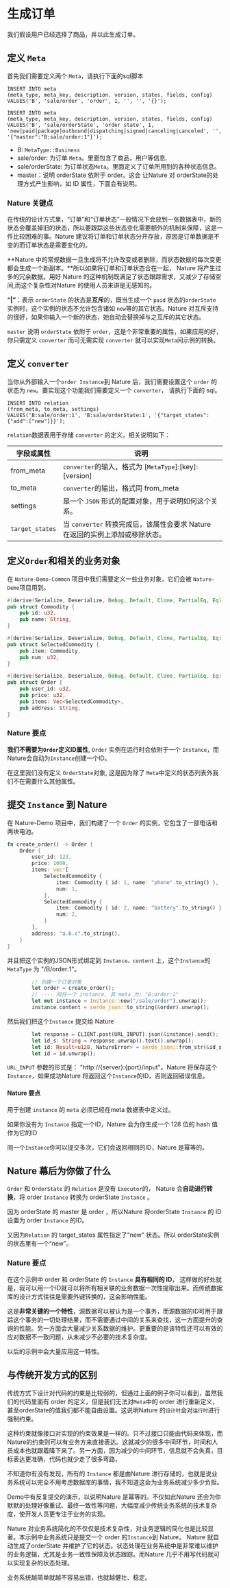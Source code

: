 # 生成订单

我们假设用户已经选择了商品，并以此生成订单。

## 定义 `Meta`

首先我们需要定义两个 `Meta`，请执行下面的sql脚本

```mysql
INSERT INTO meta
(meta_type, meta_key, description, version, states, fields, config)
VALUES('B', 'sale/order', 'order', 1, '', '', '{}');

INSERT INTO meta
(meta_type, meta_key, description, version, states, fields, config)
VALUES('B', 'sale/orderState', 'order state', 1, 'new|paid|package|outbound|dispatching|signed|canceling|canceled', '', '{"master":"B:sale/order:1"}');
```

- B: `MetaType::Business`
- sale/order: 为订单 `Meta`。里面包含了商品，用户等信息.
- sale/orderState: 为订单状态`Meta`。里面定义了订单所用到的各种状态信息。
- master：说明 orderState 依附于 order。这会 让Nature 对 orderState的处理方式产生影响，如 ID 属性，下面会有说明。

### Nature 关键点

在传统的设计方式里，“订单”和“订单状态”一般情况下会放到一张数据表中，新的状态会覆盖掉旧的状态，所以要跟踪这些状态变化需要额外的机制来保障，这是一件比较困难的事。Nature 建议将订单和订单状态分开存放，原因是订单数据是不变的而订单状态是需要变化的。

**Nature 中的常规数据一旦生成将不允许改变或者删除，而状态数据的每次变更都会生成一个新副本。**所以如果将订单和订单状态合在一起， Nature 将产生过多的冗余数据。用好 Nature 的这种机制既满足了状态跟踪需求，又减少了存储空间,而这个复杂性对Nature 的使用人员来讲是无感知的。

**“|”**：表示 `orderState` 的状态是**互斥**的，既当生成一个 `paid` 状态的`orderState` 实例时，这个实例的状态不允许包含诸如 `new`等的其它状态。Nature 对互斥支持的很好，如果你输入一个新的状态，她自动会替换掉与之互斥的其它状态。

`master` 说明 `orderState` 依附于 `order`，这是个非常重要的属性，如果应用的好，你只需定义 `converter` 而可无需实现 `converter` 就可以实现`Meta`间示例的转换。

## 定义 `converter`

当你从外部输入一个`order Instance`到 Nature 后，我们需要设置这个 `order` 的状态为 `new`。要实现这个功能我们需要定义一个 `converter`， 请执行下面的 sql。

```mysql
INSERT INTO relation
(from_meta, to_meta, settings)
VALUES('B:sale/order:1', 'B:sale/orderState:1', '{"target_states":{"add":["new"]}}');
```

`relation`数据表用于存储 `converter` 的定义，相关说明如下：

| 字段或属性      | 说明                                                         |
| --------------- | ------------------------------------------------------------ |
| from_meta       | `converter`的输入，格式为 [`MetaType`]:[key]:[version]       |
| to_meta         | `converter`的输出，格式同 from_meta                          |
| settings        | 是一个 `JSON` 形式的配置对象，用于说明如何这个关系。         |
| `target_states` | 当 `converter` 转换完成后，该属性会要求 Nature 在返回的实例上添加或移除状态。 |

## 定义`Order`和相关的业务对象

在 `Nature-Demo-Common` 项目中我们需要定义一些业务对象，它们会被 `Nature-Demo`项目用到。

```rust
#[derive(Serialize, Deserialize, Debug, Default, Clone, PartialEq, Eq)]
pub struct Commodity {
    pub id: u32,
    pub name: String,
}

#[derive(Serialize, Deserialize, Debug, Default, Clone, PartialEq, Eq)]
pub struct SelectedCommodity {
    pub item: Commodity,
    pub num: u32,
}

#[derive(Serialize, Deserialize, Debug, Default, Clone, PartialEq, Eq)]
pub struct Order {
    pub user_id: u32,
    pub price: u32,
    pub items: Vec<SelectedCommodity>,
    pub address: String,
}
```

### Nature 要点

**我们不需要为`Order`定义ID属性**, `Order` 实例在运行时会依附于一个 `Instance`，而Nature会自动为`Instance`创建一个ID。 

在这里我们没有定义 `OrderState`对象, 这是因为除了 `Meta`中定义的状态列表外我们不在需要什么其他属性。

## 提交 `Instance` 到 Nature

在 Nature-Demo 项目中，我们构建了一个 `Order` 的实例，它包含了一部电话和两块电池。

```rust
fn create_order() -> Order {
    Order {
        user_id: 123,
        price: 1000,
        items: vec![
            SelectedCommodity {
                item: Commodity { id: 1, name: "phone".to_string() },
                num: 1,
            },
            SelectedCommodity {
                item: Commodity { id: 2, name: "battery".to_string() },
                num: 2,
            }
        ],
        address: "a.b.c".to_string(),
    }
}
```

并且把这个实例的JSON形式绑定到 `Instance。content` 上，这个`Instance`的 `MetaType` 为 "/B/order:1"。

```rust
        // 创建一个订单对象
        let order = create_order();
        // ---- 闯将一个 instance, 其 meta 为: "B:order:1"
        let mut instance = Instance::new("/sale/order").unwrap();
        instance.content = serde_json::to_string(&order).unwrap();
```

然后我们把这个`Instance` 提交给 Nature

```rust
        let response = CLIENT.post(URL_INPUT).json(&instance).send();
        let id_s: String = response.unwrap().text().unwrap();
        let id: Result<u128, NatureError> = serde_json::from_str(&id_s).unwrap();
        let id = id.unwrap();
```

`URL_INPUT` 参数的形式是： "http://{server}:{port}/input"。Nature 将保存这个 `Instance`，如果成功Nature 将返回这个`Instance`的ID，否则返回错误信息。

#### Nature 要点

用于创建 `instance` 的 `meta` 必须已经在meta 数据表中定义过。

如果你没有为 `Instance` 指定一个ID，Nature 会为你生成一个 128 位的 hash 值作为它的ID

同一个`Instance`你可以提交多次，它们会返回相同的ID，Nature 是幂等的。

## Nature 幕后为你做了什么

 `Order` 和 `OrderState` 的 `Relation` 是没有 `Executor`的， Nature 会**自动进行转换**，将 order `Instance` 转换为 orderState  `Instance` 。

因为 orderState 的 master 是 order ，所以Nature 将orderState `Instance` 的 ID 设置为 order `Instance` 的ID。

又因为`Relation` 的  target_states 属性指定了“new” 状态。所以 orderState实例的状态里有一个“new”。

### Nature 要点

在这个示例中 order 和 orderState 的 `Instance` **具有相同的 ID**， 这样做的好处就是，我可以用一个ID就可以将所有相关联的业务数据一次性提取出来。而传统数据库的设计方式往往是需要外键转换的，这会影响性能。

这是**非常关键的一个特性**，源数据可以被认为是一个事务，而源数据的ID可用于跟踪这个事务的一切处理结果，而不需要通过中间的关系来查找，这一方面提升的查询的性能。另一方面会大量减少关系数据的维护。更重要的是该特性还可以有效的应对数据不一致问题，从未减少不必要的技术复杂度。

以后的示例中会大量应用这一特性。

## 与传统开发方式的区别

传统方式下设计对代码的约束是比较弱的，但通过上面的例子你可以看到，虽然我们的代码里面有 order 的定义，但是我们无法对`Meta`中的 order 进行重新定义，甚至orderState的值我们都不能自由设置。这说明Nature 的`设计时`会对`运行时`进行强制约束。

这种约束就像接口对实现的约束效果是一样的。只不过接口只能由代码来体现，而Nature的约束则可以有业务方来直接表达。这就减少的很多中间环节，时间和人员成本也就跟着降下来了。另一方面，因为减少的中间环节，信息就不会失真，目标表达更准确，代码也就少走了很多弯路，

不知道你有没有发现，所有的 `Instance` 都是由Nature 进行存储的，也就是说业务系统可以完全不用考虑数据库的事情，我不知道这会为业务系统减少多少负担。

Demo中有反复提交的演示，以说明Nature 是幂等的。不仅如此Nature 还会为你默默的处理好像重试、最终一致性等问题，大幅度减少传统业务系统的技术复杂度，使开发人员更专注于业务的实现。

Nature 对业务系统简化的不仅仅是技术复杂性，对业务逻辑的简化也是比较显著。本示例中业务系统只是提交一个 order 的`Instance`到 Nature， Nature 就自动生成了orderState 并维护了它的状态。状态处理在业务系统中是非常难以维护的业务逻辑，尤其是业务一致性保障及状态跟踪。而Nature 几乎不用写代码就可以实现复杂的状态处理。

业务系统越简单就越不容易出错，也就越健壮、稳定。